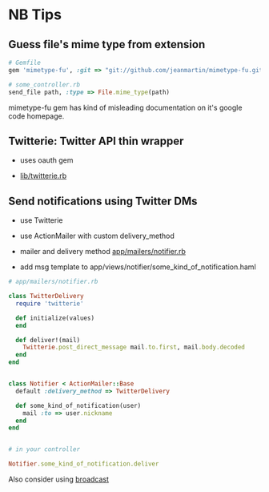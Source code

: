 NB Tips
=======


Guess file's mime type from extension
-------------------------------------

```ruby
# Gemfile
gem 'mimetype-fu', :git => "git://github.com/jeanmartin/mimetype-fu.git", :require => 'mimetype_fu'

# some_controller.rb
send_file path, :type => File.mime_type(path)
```

mimetype-fu gem has kind of misleading documentation on it's google
code homepage.


Twitterie: Twitter API thin wrapper
-----------------------------------

* uses oauth gem

* [lib/twitterie.rb](https://github.com/tepoga/nb_tips/blob/master/lib/twitterie.rb)


Send notifications using Twitter DMs
------------------------------------

* use Twitterie
* use ActionMailer with custom delivery_method

* mailer and delivery method [app/mailers/notifier.rb](https://github.com/tepoga/nb_tips/blob/master/app/mailers/notifier.rb)
* add msg template to app/views/notifier/some_kind_of_notification.haml

```ruby
# app/mailers/notifier.rb

class TwitterDelivery
  require 'twitterie'

  def initialize(values)
  end

  def deliver!(mail)
    Twitterie.post_direct_message mail.to.first, mail.body.decoded
  end
end


class Notifier < ActionMailer::Base
  default :delivery_method => TwitterDelivery

  def some_kind_of_notification(user)
    mail :to => user.nickname
  end
end


# in your controller

Notifier.some_kind_of_notification.deliver
```

Also consider using [broadcast](https://github.com/futuresimple/broadcast)

